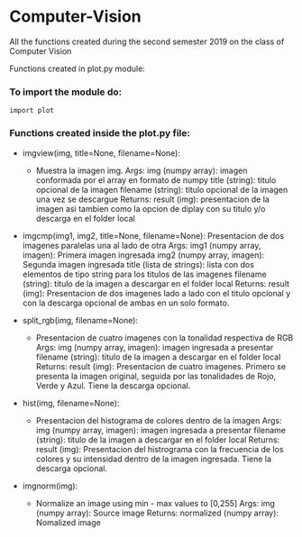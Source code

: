 # Computer-Vision

All the functions created during the second semester 2019 on the class of Computer Vision

Functions created in plot.py module:

### To import the module do:
`import plot`

### Functions created inside the plot.py file:

* imgview(img, title=None, filename=None):
    * Muestra la imagen img. 
    Args:
    img (numpy array): imagen conformada por el array en formato de numpy
    title (string): titulo opcional de la imagen
    filename (string): titulo opcional de la imagen una vez se descargue
    Returns:
    result (img): presentacion de la imagen asi tambien como la 
    opcion de diplay con su titulo y/o descarga en el folder local

* imgcmp(img1, img2, title=None, filename=None):
Presentacion de dos imagenes paralelas una al lado de otra
    Args:
    img1 (numpy array, imagen): Primera imagen ingresada
    img2 (numpy array, imagen): Segunda imagen ingresada
    title (lista de strings): lista con dos elementos de tipo string 
     para los titulos de las imagenes
    filename (string): titulo de la imagen a descargar en el folder local 
    Returns:
    result (img): Presentacion de dos imagenes lado a lado
    con el titulo opcional y con la descarga opcional de ambas en un solo formato.
    
* split_rgb(img, filename=None):
    * Presentacion de cuatro imagenes con la tonalidad respectiva de RGB
    Args:
    img (numpy array, imagen): imagen ingresada a presentar
    filename (string): titulo de la imagen a descargar en el folder local 
    Returns:
    result (img): Presentacion de cuatro imagenes.
    Primero se presenta la imagen original, seguida por las tonalidades de Rojo, Verde y Azul.
    Tiene la descarga opcional.

* hist(img, filename=None):
    * Presentacion del histograma de colores dentro de la imagen
    Args:
    img (numpy array, imagen): imagen ingresada a presentar
    filename (string): titulo de la imagen a descargar en el folder local 
    Returns:
    result (img): Presentacion del histrograma con la frecuencia de los colores y su 
    intensidad dentro de la imagen ingresada.
    Tiene la descarga opcional.
   
* imgnorm(img):
    *  Normalize an image using min - max values to [0,255]
    Args:
        img (numpy array): Source image
    Returns:
        normalized (numpy array): Nomalized image


